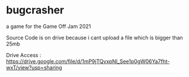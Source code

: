 # bugcrasher
a game for the Game Off Jam 2021 


Source Code is on drive because i cant upload a file which is bigger than 25mb

Drive Access : https://drive.google.com/file/d/1mP9jTQvxpNl_See1p0gW06Ya7fht-wxT/view?usp=sharing

